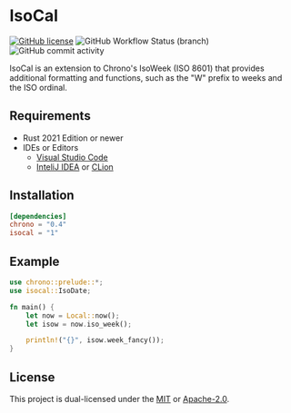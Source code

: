 # IsoCal

[![GitHub license](https://img.shields.io/github/license/tonytins/isocal)](https://github.com/tonytins/isocal/blob/main/LICENSE) ![GitHub Workflow Status (branch)](https://img.shields.io/github/workflow/status/tonytins/isocal/Rust/main) ![GitHub commit activity](https://img.shields.io/github/commit-activity/w/tonytins/isocal)

IsoCal is an extension to Chrono's IsoWeek (ISO 8601) that provides additional formatting and functions, such as the "W" prefix to weeks and the ISO ordinal.

## Requirements

- Rust 2021 Edition or newer
- IDEs or Editors
  - [Visual Studio Code](https://code.visualstudio.com/)
  - [InteliJ IDEA](https://www.jetbrains.com/idea/) or [CLion](https://www.jetbrains.com/clion/)

## Installation

```toml
[dependencies]
chrono = "0.4"
isocal = "1"
```

## Example

```rust
use chrono::prelude::*;
use isocal::IsoDate;

fn main() {
    let now = Local::now();
    let isow = now.iso_week();

    println!("{}", isow.week_fancy());
}
```

## License

This project is dual-licensed under the [MIT](LICENSE-MIT) or [Apache-2.0](LICENSE-APACHE).
